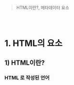 > HTML이란?, 메타데이터 요소

<br>
<br>

# 1. HTML의 요소

## 1) HTML이란?
### HTML 로 작성된 언어
<!-- 2. HTML 이란?
1. HTML은 어떻게 생겼을까
태그라는 요소로 구성된다.
태그를 통해 어떤 요소인지 명시
태그의 이름은 HTML5 웹 표준에 맞게 작성

내용

여는 태그
내용
닫는 태그
브라우저 상에는 내용만 보인다


<h1>This is Title</h1>
<p>
    여기 들어간 내용은
    모두 p태그에 포함된다.
    html은 줄바꿈을 인식하지 못한다.
</p>
태그의 경우 대소문자를 구분하진 않지만, HTML5에서는 모두 소문자로 작성하는 것을 권장
태그의 짝을 잘 찾고, 가독성을 높이기 위해 소문자로 하자!



2. 빈 요소 (ㄷEmpty elements)
내용이 없는 요소 : 이미지, 수평선, 줄바꿈 등등
내용이 없는 요소를 빈 요소라고 부른다.
이 경우 닫는 태그를 추가로 명시하지 않아도 된다.
Empty element, Self-Colsing element, Void element, Single Tag ...

<br>
<br/>
// 슬래시 작성은 optionable 하다! 과거의 유물
// 명시적으로 빈요소라는 것이 보이므로 명시적이고 싶다면 사용해도 👍
// 어떤 표현법을 쓰든 일관성있게 작성하자
<hr>
<img src = "...">
<meta charset="utf-8>
<input type="text">

<p></p>
// 빈요소로 태어나지 않은 태그에 내용을 작성하지 않는다고 해서 빈요소가 되는 것이 아니다! 👎👎




3. 요소의 중첩 (Nesting)
요소 안에 다른 요소가 들어가는 포함관계를 성립할 수 있다.
이렇게 여러 요소가 중첩될 경우에는, 열린 순서의 반대로 닫혀야만 한다.
서로의 포함관계(부자관계)를 구분하기 위하여 들여쓰기를 사용한다.
<body>
    // ul과 li는 포함 관계, 들여쓰기 사용
    <ul>
        <li>1</li>
        <li>2</li>
        <li>3</li>
    </ul>
    // content에는 text/다른요소 가능
    // 아래의 경우 h1은 "요소안에" "strong" "들어갈수있다." 총 3개의 자식을 갖음
    <h1>요소안에 <strong> 다른 요소가 </strong> 들어갈 수 있다.</h1>
</body>



4. 주석 (Comments)
브라우저는 주석을 무시하여 사용자가 주석을 보이지 않게 한다.
주석의 목적은 코드에 메모를 추가하거나, 사용하지 않는 코들르 임시로 처리하기 위함이다
주석을 남발하지 않는다.



5. HTML 문서의 구조
<!DOCTYPE html> // 웹 표준화 전에는 버전을 표시했음 현재는 과거의 유물
<html> // 페이지 전체의 컨텐츠를 감싸는 루트(root) 요소
    <head> // 웹브라우저 화면에 직접적으로 나타나진 않는 웹페이지의 정보
        meta tag : 문서의 일반적인 정보와 문자 인코딩을 명시
        title
    </head>
    <body> // 웹브라우저 화면에 나타나는 모든 요소
    </body>
</html>



6. HEAD 태그
모르는 태그를 알고싶을 땐? keyword + mdn 검색하여 찾아보기

head : 기계가 식별할 수 있는 문서 정보(메타데이터)를 담는다.
제목, 스크립트, 스타일시트 ...
주 목적은 기계 처리를 하기 위함이고, 사람이 읽을 수 있는 정보가 아니다.
title 요소는 only 1
태그 생략은 가급적 지양하자



7. BODY 태그
화면에 보여지는 모든 요소들이 담기는 곳
태그 생략 지양
mdn 문서에 나오는 특성 중 빨간휴지통 아이콘이 있는 것이 사용 지양
해당 특성들은 body 로 구현하기 보다 js 로 구현하자



8. 태그를 구분짓는 특성
구획을 나누는 태그 for layout
단독으로 사용했을 때에는 눈에 보이지 않는다.
여러가지 요소들을 묶어서 그룹화

그 자체로 요소인 태그
단독으로 사용했을 때에도 눈으로 확인할 수 있다.



9. 블록과 인라인
블록 (Block)
블록 레벨 요소는 언제나 새로운 줄에서 시작하고, 좌우 양쪽으로 최대한 늘어나 가능한 모든 너비를 차지한다.
상자를 아래로 쌓는 것
자기가 차지할 수 있는 모든 가로를 다 차지한다. (부모가 물려준 범위 안에서)

인라인 (Inline)
인라인 요소는 줄의 어느 곳에서나 시작할 수 있다.
바로 이전 요소가 끝나는 지점부터 시작하여, 요소의 내용(content)만큼만 차지한다.

포함 규칙
같은 형태의 다른 요소를 안에 포함할 수 있다. (블록 > 블록, 인라인 > 인라인)
대부분의 블록 요소는 다른 인라인 요소도 안에 포함할 수 있다.
인라인 요소는 블록 요소를 포함할 수 없다. 🤫



10. 콘텐츠 카테고리
HTML5 부터 비슷한 특징을 가진 요소끼리 묶어서 7가지 카테고리로 세분화
하나의 HTML 요소가 여러 콘텐츠 카테고리 내의 포함관계에 들어갈 수도 있다.

메타데이터 콘텐츠 : 문서의 메타 데이터, 다른 문서를 가리키는 링크 등을 나타내는 요소
플로우 컨텐츠 : 웹 페이지상에 메타데이터를 제외하고 거의 모든 요소. 보통 텍스트나 임베디드 콘텐츠를 포함 (가장 광범위)
섹션 콘텐츠 : 웹 문서의 구획을 나눌 때 사용 (헤딩,섹션 교집합 불가능)
헤딩 콘텐츠 : 섹션의 제목과 관련된 요소
프레이징 콘첸츠 : 문단에서 텍스트를 마크업 할 때 사용
임베디드 콘텐츠 : 이미지나 비디오 등 외부 소스를 가져오거나 삽입할 때 사용되는 요소
인터렉티브 콘텐츠 : 사용자와의 상호작용을 위한 컨텐츠 요소 -->

<br>
<br>

                          

                                           
